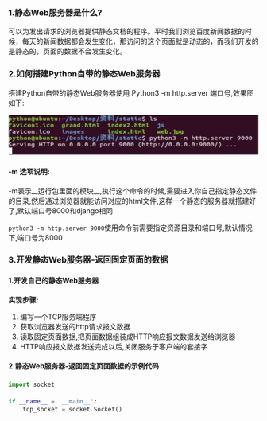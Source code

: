 ### 1.静态Web服务器是什么?

可以为发出请求的浏览器提供静态文档的程序。平时我们浏览百度新闻数据的时候，每天的新闻数据都会发生变化，那访问的这个页面就是动态的，而我们开发的是静态的，页面的数据不会发生变化。



### 2.如何搭建Python自带的静态Web服务器

搭建Python自带的静态Web服务器使用 Python3 -m http.server 端口号,效果图如下:

![image-20231001160931254](image-20231001160931254.png)

#### -m 选项说明:

-m表示__运行包里面的模块__,执行这个命令的时候,需要进入你自己指定静态文件的目录,然后通过浏览器就能访问对应的html文件,这样一个静态的服务器就搭建好了,默认端口号8000和django相同

`python3 -m http.server 9000`使用命令前需要指定资源目录和端口号,默认情况下,端口号为8000



### 3.开发静态Web服务器-返回固定页面的数据

#### 1.开发自己的静态Web服务器

__实现步骤:__

1. 编写一个TCP服务端程序
2. 获取浏览器发送的http请求报文数据
3. 读取固定页面数据,把页面数据组装成HTTP响应报文数据发送给浏览器
4. HTTP响应报文数据发送完成以后,关闭服务于客户端的套接字

#### 2.静态Web服务器-返回固定页面数据的示例代码

```python
import socket

if __name__ = '__main__':
    tcp_socket = socket.Socket()
```

